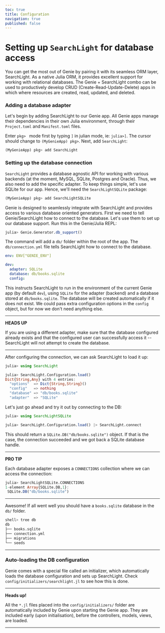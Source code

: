 ```yaml
---
toc: true
title: Configuration
navigation: true
published: false
---
```


# Setting up `SearchLight` for database access

You can get the most out of Genie by pairing it with its seamless ORM layer, SearchLight. As a native Julia
ORM, it provides excellent support for working with relational databases. The Genie + SearchLight combo can be used to
productively develop CRUD (Create-Read-Update-Delete) apps in which where resources are created, read, updated, and deleted.

<!-- SearchLight represents the "M" part in Genie's MVC architecture (thus, the Model layer). -->


### Adding a database adapter

Let's begin by adding SearchLight to our Genie app. All Genie apps manage their dependencies in their own Julia environment,
through their `Project.toml` and `Manifest.toml` files.

Enter `pkg> ` mode first by typing `]` in julian mode, ie: `julia>]`. The cursor should change to `(MyGenieApp) pkg>`. Next, add `SearchLight`:

```julia
(MyGenieApp) pkg> add SearchLight
```

### Setting up the database connection

`SearchLight` provides a database agnostic API for working with various backends (at the moment, MySQL, SQLite, Postgres
and Oracle). Thus, we also need to add the specific adapter. To keep things simple, let's use SQLite for our app.
Hence, we'll need the `SearchLightSQLite` package:

```julia
(MyGenieApp) pkg> add SearchLightSQLite
```

Genie is designed to seamlessly integrate with SearchLight and provides access to various database oriented generators.
First we need to tell Genie/SearchLight how to connect to the database. Let's use them to set up our database support.
Run this in the Genie/Julia REPL:

```julia
julia> Genie.Generator.db_support()
```

The command will add a `db/` folder within the root of the app. The `db/connection.yml` file
tells SearchLight how to connect to the database.

```yaml [connection.yml]
env: ENV["GENIE_ENV"]

dev:
  adapter: SQLite
  database: db/books.sqlite
  config:
```

This instructs SearchLight to run in the environment of the current Genie app (by default `dev`), using `SQLite` for
the adapter (backend) and a database stored at `db/books.sqlite`. The database will be created automatically if it does
not exist. We could pass extra configuration options in the `config` object, but for now we don't need anything else.

---
**HEADS UP**

If you are using a different adapter, make sure that the database configured already exists and that the configured user
can successfully access it -- SearchLight will not attempt to create the database.

---

After configuring the connection, we can ask SearchLight to load it up:

```julia
julia> using SearchLight

julia> SearchLight.Configuration.load()
Dict{String,Any} with 4 entries:
  "options"  => Dict{String,String}()
  "config"   => nothing
  "database" => "db/books.sqlite"
  "adapter"  => "SQLite"
```

Let's just go ahead and try it out by connecting to the DB:

```julia
julia> using SearchLightSQLite

julia> SearchLight.Configuration.load() |> SearchLight.connect
```

This should return a `SQLite.DB("db/books.sqlite")` object. If that is the case, the connection succeeded and we got
back a SQLite database handle.

---
**PRO TIP**

Each database adapter exposes a `CONNECTIONS` collection where we can access the connection:

```julia
julia> SearchLightSQLite.CONNECTIONS
1-element Array{SQLite.DB,1}:
 SQLite.DB("db/books.sqlite")
```

---

Awesome! If all went well you should have a `books.sqlite` database in the `db/` folder.

```julia
shell> tree db
db
├── books.sqlite
├── connection.yml
├── migrations
└── seeds
```


---



### Auto-loading the DB configuration

Genie comes with a special file called an initializer, which automatically loads the database configuration and sets up
SearchLight. Check `config/initializers/searchlight.jl` to see how this is done.

---
**Heads up!**

All the `*.jl` files placed into the `config/initializers/` folder are automatically included by Genie upon starting the
Genie app. They are included early (upon initialisation), before the controllers, models, views, are loaded.

---




